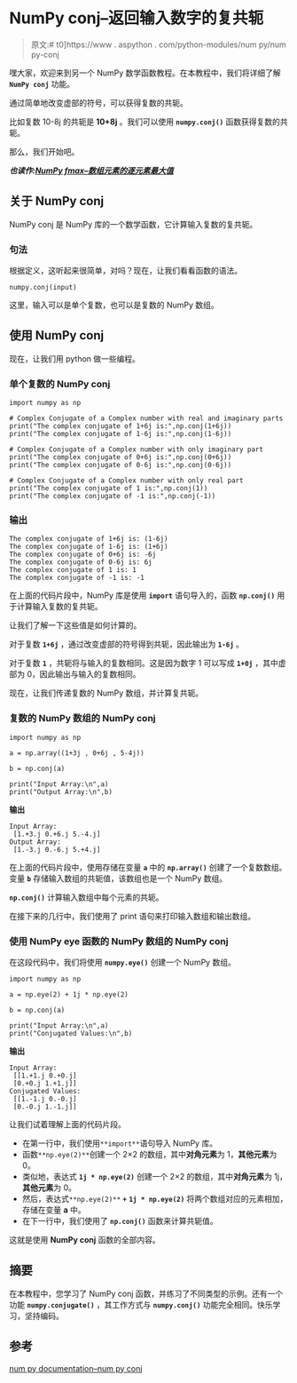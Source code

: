 # NumPy conj–返回输入数字的复共轭

> 原文:# t0]https://www . aspython . com/python-modules/num py/num py-conj

嘿大家，欢迎来到另一个 NumPy 数学函数教程。在本教程中，我们将详细了解 **`NumPy conj`** 功能。

通过简单地改变虚部的符号，可以获得复数的共轭。

比如复数 10-8j 的共轭是 **10+8j** 。我们可以使用 **`numpy.conj()`** 函数获得复数的共轭。

那么，我们开始吧。

***也读作:[NumPy fmax–数组元素的逐元素最大值](https://www.askpython.com/python-modules/numpy/numpy-fmax)***

## 关于 NumPy conj

NumPy conj 是 NumPy 库的一个数学函数，它计算输入复数的复共轭。

### 句法

根据定义，这听起来很简单，对吗？现在，让我们看看函数的语法。

```
numpy.conj(input)

```

这里，输入可以是单个复数，也可以是复数的 NumPy 数组。

## 使用 NumPy conj

现在，让我们用 python 做一些编程。

### 单个复数的 NumPy conj

```
import numpy as np

# Complex Conjugate of a Complex number with real and imaginary parts
print("The complex conjugate of 1+6j is:",np.conj(1+6j))
print("The complex conjugate of 1-6j is:",np.conj(1-6j))

# Complex Conjugate of a Complex number with only imaginary part
print("The complex conjugate of 0+6j is:",np.conj(0+6j))
print("The complex conjugate of 0-6j is:",np.conj(0-6j))

# Complex Conjugate of a Complex number with only real part
print("The complex conjugate of 1 is:",np.conj(1))
print("The complex conjugate of -1 is:",np.conj(-1))

```

### 输出

```
The complex conjugate of 1+6j is: (1-6j)
The complex conjugate of 1-6j is: (1+6j)
The complex conjugate of 0+6j is: -6j
The complex conjugate of 0-6j is: 6j
The complex conjugate of 1 is: 1
The complex conjugate of -1 is: -1

```

在上面的代码片段中，NumPy 库是使用 **`import`** 语句导入的，函数 **`np.conj()`** 用于计算输入复数的复共轭。

让我们了解一下这些值是如何计算的。

对于复数 **`1+6j`** ，通过改变虚部的符号得到共轭，因此输出为 **`1-6j`** 。

对于复数 **`1`** ，共轭将与输入的复数相同。这是因为数字 1 可以写成 **`1+0j`** ，其中虚部为 0，因此输出与输入的复数相同。

现在，让我们传递复数的 NumPy 数组，并计算复共轭。

### 复数的 NumPy 数组的 NumPy conj

```
import numpy as np

a = np.array((1+3j , 0+6j , 5-4j))

b = np.conj(a)

print("Input Array:\n",a)
print("Output Array:\n",b)

```

**输出**

```
Input Array:
 [1.+3.j 0.+6.j 5.-4.j]
Output Array:
 [1.-3.j 0.-6.j 5.+4.j]

```

在上面的代码片段中，使用存储在变量 **`a`** 中的 **`np.array()`** 创建了一个复数数组。变量 **`b`** 存储输入数组的共轭值，该数组也是一个 NumPy 数组。

**`np.conj()`** 计算输入数组中每个元素的共轭。

在接下来的几行中，我们使用了 print 语句来打印输入数组和输出数组。

### 使用 NumPy eye 函数的 NumPy 数组的 NumPy conj

在这段代码中，我们将使用 **`numpy.eye()`** 创建一个 NumPy 数组。

```
import numpy as np

a = np.eye(2) + 1j * np.eye(2)

b = np.conj(a)

print("Input Array:\n",a)
print("Conjugated Values:\n",b)

```

**输出**

```
Input Array:
 [[1.+1.j 0.+0.j]
 [0.+0.j 1.+1.j]]
Conjugated Values:
 [[1.-1.j 0.-0.j]
 [0.-0.j 1.-1.j]]

```

让我们试着理解上面的代码片段。

*   在第一行中，我们使用`**import**`语句导入 NumPy 库。
*   函数`**np.eye(2)**`创建一个 2×2 的数组，其中**对角元素**为 1，**其他元素**为 0。
*   类似地，表达式 **`1j * np.eye(2)`** 创建一个 2×2 的数组，其中**对角元素**为 1j，**其他元素**为 0。
*   然后，表达式`**np.eye(2)**` **`+`** **`1j * np.eye(2)`** 将两个数组对应的元素相加，存储在变量 **a** 中。
*   在下一行中，我们使用了 **`np.conj()`** 函数来计算共轭值。

这就是使用 **NumPy conj** 函数的全部内容。

## 摘要

在本教程中，您学习了 NumPy conj 函数，并练习了不同类型的示例。还有一个功能 **`numpy.conjugate()`** ，其工作方式与 **`numpy.conj()`** 功能完全相同。快乐学习，坚持编码。

## 参考

[num py documentation–num py conj](https://numpy.org/doc/stable/reference/generated/numpy.conj.html)